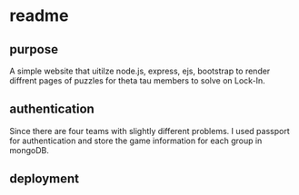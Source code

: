 # readme
## purpose
A simple website that uitilze node.js, express, ejs, bootstrap to render diffrent pages of puzzles for theta tau members to solve on Lock-In.

## authentication
Since there are four teams with slightly different problems. I used passport for authentication and store the game information for each group in mongoDB.

## deployment
